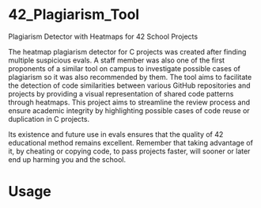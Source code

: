 # 42_Plagiarism_Tool
Plagiarism Detector with Heatmaps for 42 School Projects

The heatmap plagiarism detector for C projects was created after finding multiple suspicious evals. A staff member was also one of the first proponents of a similar tool on campus to investigate possible cases of plagiarism so it was also recommended by them. The tool aims to facilitate the detection of code similarities between various GitHub repositories and projects by providing a visual representation of shared code patterns through heatmaps. This project aims to streamline the review process and ensure academic integrity by highlighting possible cases of code reuse or duplication in C projects.

Its existence and future use in evals ensures that the quality of 42 educational method remains excellent. Remember that taking advantage of it, by cheating or copying code, to pass projects faster, will sooner or later end up harming you and the school.

# Usage 
